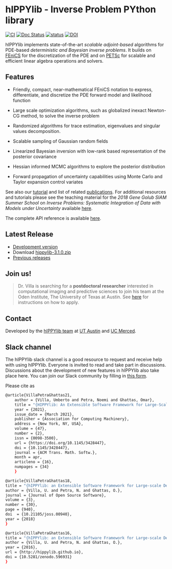 # hIPPYlib - Inverse Problem PYthon library

[![CI](https://github.com/hippylib/hippylib/actions/workflows/ci.yaml/badge.svg)](https://github.com/hippylib/hippylib/actions/workflows/ci.yaml)
[![Doc Status](https://readthedocs.org/projects/hippylib/badge/?version=latest&style=flat)](https://hippylib.readthedocs.io/en/latest/)
[![status](http://joss.theoj.org/papers/053e0d08a5e9755e7b78898cff6f6208/status.svg)](http://joss.theoj.org/papers/053e0d08a5e9755e7b78898cff6f6208) [![DOI](https://zenodo.org/badge/DOI/10.5281/zenodo.596931.svg)](https://doi.org/10.5281/zenodo.596931)

hIPPYlib implements state-of-the-art *scalable* *adjoint-based* algorithms for PDE-based *deterministic and Bayesian inverse problems*. It builds on <a href="http://www.fenicsproject.org" target="_blank">FEniCS</a> for the discretization of the PDE and on <a href="http://www.mcs.anl.gov/petsc/" target="_blank">PETSc</a> for scalable and efficient linear algebra operations and solvers.

## Features

- Friendly, compact, near-mathematical FEniCS notation to
express, differentiate, and discretize the PDE forward model and
likelihood function

- Large scale optimization algorithms, such as globalized inexact
Newton-CG method, to solve the inverse problem

- Randomized algorithms for trace estimation, eigenvalues and singular values decomposition.

- Scalable sampling of Gaussian random fields

- Linearized Bayesian inversion with low-rank based
representation of the posterior covariance

- Hessian informed MCMC algorithms to explore the posterior
  distribution

- Forward propagation of uncertainty capabilities using Monte
  Carlo and Taylor expansion control variates


See also our [tutorial](tutorial_v3.0.0.md) and list of related [publications](research.md). For additional resources and tutorials please see the teaching material for the *2018 Gene Golub SIAM Summer School* on *Inverse Problems: Systematic Integration of Data with Models under Uncertainty* available [here](https://g2s3-2018.github.io/labs).

The complete API reference is available [here](http://hippylib.readthedocs.io/en/latest/index.html).

## Latest Release

- [Development version](https://github.com/hippylib/hippylib)
- Download [hippylib-3.1.0.zip](https://zenodo.org/record/7471119/files/hippylib/hippylib-3.1.0.zip?download=1)
- [Previous releases](download.md)

## Join us!

> Dr. Villa is searching for a **postdoctoral researcher** interested in computational imaging and predictive sciences to join his team at the Oden Institute, The University of Texas at Austin. See [here](https://uvilla.github.io/available_positions.html) for instructions on how to apply.

## Contact

Developed by the [hIPPYlib team](about.md) at <a href="http://ices.utexas.edu" target="_blank">UT Austin</a> and <a href="http://naturalsciences.ucmerced.edu/" target="_blank">UC Merced</a>.

## Slack channel

The hIPPYlib slack channel is a good resource to request and receive help with using hIPPYlib. Everyone is invited to read and take part in discussions. Discussions about the development of new features in hIPPYlib also take place here. You can join our Slack community by filling in [this form](https://forms.gle/w8B7uKSXxdVCmfZ99). 

Please cite as 

```sh
@article{VillaPetraGhattas21,
    author = {Villa, Umberto and Petra, Noemi and Ghattas, Omar},
    title = "{HIPPYlib: An Extensible Software Framework for Large-Scale Inverse Problems Governed by PDEs: Part I: Deterministic Inversion and Linearized Bayesian Inference}",
    year = {2021},
    issue_date = {March 2021},
    publisher = {Association for Computing Machinery},
    address = {New York, NY, USA},
    volume = {47},
    number = {2},
    issn = {0098-3500},
    url = {https://doi.org/10.1145/3428447},
    doi = {10.1145/3428447},
    journal = {ACM Trans. Math. Softw.},
    month = apr,
    articleno = {16},
    numpages = {34}
    }

@article{VillaPetraGhattas18,
title = "{hIPPYlib: an Extensible Software Framework for Large-scale Deterministic and Bayesian Inverse Problems}",
author = {Villa, U. and Petra, N. and Ghattas, O.},
journal = {Journal of Open Source Software},
volume = {3},
number = {30},
page = {940},
doi  = {10.21105/joss.00940},
year = {2018}
}

@article{VillaPetraGhattas16,
title = "{hIPPYlib: an Extensible Software Framework for Large-scale Deterministic and Bayesian Inverse Problems}",
author = {Villa, U. and Petra, N. and Ghattas, O.},
year = {2016},
url = {http://hippylib.github.io},
doi = {10.5281/zenodo.596931}
}
```
